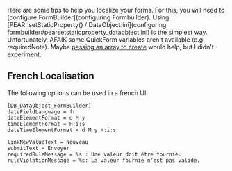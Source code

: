 Here are some tips to help you localize your forms. For this, you will need to [configure FormBuilder](configuring Formbuilder). Using [PEAR::setStaticProperty() / DataObject.ini](configuring formbuilder#pearsetstaticproperty_dataobject.ini) is the simplest way. Unfortunately, AFAIK some QuickForm variables aren't available (e.g. requiredNote). Maybe [passing an array to create](configuring_formbuilder#array_passed_to_create) would help, but I didn't experiment.

## French Localisation

The following options can be used in a french UI:

	
	[DB_DataObject_FormBuilder]
	dateFieldLanguage = fr
	dateElementFormat = d M y
	timeElementFormat = H:i:s
	dateTimeElementFormat = d M y H:i:s
	
	linkNewValueText = Nouveau
	submitText = Envoyer
	requiredRuleMessage = %s : Une valeur doit être fournie.
	ruleViolationMessage = %s: La valeur fournie n'est pas valide.


